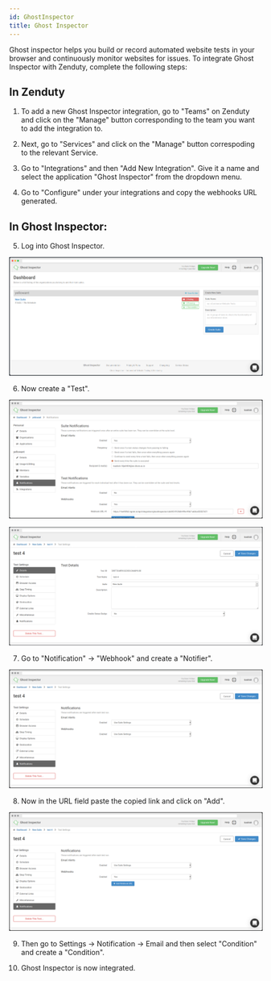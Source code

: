 ```yaml
---
id: GhostInspector
title: Ghost Inspector
---
```

Ghost inspector helps you build or record automated website tests in your browser and continuously monitor websites for issues. To integrate Ghost Inspector with Zenduty, complete the following steps:

## In Zenduty

1. To add a new Ghost Inspector integration, go to "Teams" on Zenduty and click on the "Manage" button corresponding to the team you want to add the integration to.

2. Next, go to "Services" and click on the "Manage" button correspoding to the relevant Service.

3. Go to "Integrations" and then "Add New Integration". Give it a name and select the application "Ghost Inspector" from the dropdown menu.

4. Go to "Configure" under your integrations and copy the webhooks URL generated. 

## In Ghost Inspector:

5. Log into Ghost Inspector.

![](/img/Integrations/GhostInspector/1.png)

6. Now create a "Test". 

![](/img/Integrations/GhostInspector/2.png)

![](/img/Integrations/GhostInspector/3.png)

7. Go to "Notification" -> "Webhook" and create a "Notifier".

![](/img/Integrations/GhostInspector/4.png)

8. Now in the URL field paste the copied link and click on "Add".

![](/img/Integrations/GhostInspector/5.png)

9. Then go to Settings -> Notification -> Email and then select "Condition" and create a "Condition".

10. Ghost Inspector is now integrated. 